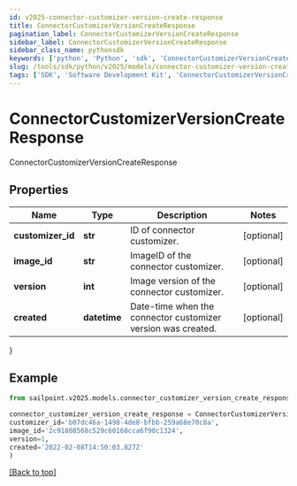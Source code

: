 ```yaml
---
id: v2025-connector-customizer-version-create-response
title: ConnectorCustomizerVersionCreateResponse
pagination_label: ConnectorCustomizerVersionCreateResponse
sidebar_label: ConnectorCustomizerVersionCreateResponse
sidebar_class_name: pythonsdk
keywords: ['python', 'Python', 'sdk', 'ConnectorCustomizerVersionCreateResponse', 'V2025ConnectorCustomizerVersionCreateResponse'] 
slug: /tools/sdk/python/v2025/models/connector-customizer-version-create-response
tags: ['SDK', 'Software Development Kit', 'ConnectorCustomizerVersionCreateResponse', 'V2025ConnectorCustomizerVersionCreateResponse']
---
```


# ConnectorCustomizerVersionCreateResponse

ConnectorCustomizerVersionCreateResponse

## Properties

Name | Type | Description | Notes
------------ | ------------- | ------------- | -------------
**customizer_id** | **str** | ID of connector customizer. | [optional] 
**image_id** | **str** | ImageID of the connector customizer. | [optional] 
**version** | **int** | Image version of the connector customizer. | [optional] 
**created** | **datetime** | Date-time when the connector customizer version was created. | [optional] 
}

## Example

```python
from sailpoint.v2025.models.connector_customizer_version_create_response import ConnectorCustomizerVersionCreateResponse

connector_customizer_version_create_response = ConnectorCustomizerVersionCreateResponse(
customizer_id='b07dc46a-1498-4de8-bfbb-259a68e70c8a',
image_id='2c91808568c529c60168cca6f90c1324',
version=1,
created='2022-02-08T14:50:03.827Z'
)

```
[[Back to top]](#) 

